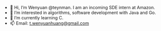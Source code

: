 - 👋 Hi, I’m Wenyuan @teynman. I am an incoming SDE intern at Amazon.
- 👀 I’m interested in algorithms, software development with Java and Go.
- 🌱 I’m currently learning C.
- 📫 Email: t.wenyuanhuang@gmail.com

<!---
teynman/teynman is a ✨ special ✨ repository because its `README.md` (this file) appears on your GitHub profile.
You can click the Preview link to take a look at your changes.
--->
